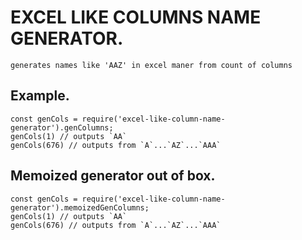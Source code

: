 # EXCEL LIKE COLUMNS NAME GENERATOR.
    generates names like 'AAZ' in excel maner from count of columns

## Example.
```
const genCols = require('excel-like-column-name-generator').genColumns;
genCols(1) // outputs `AA`
genCols(676) // outputs from `A`...`AZ`...`AAA`
```

## Memoized generator out of box.
```
const genCols = require('excel-like-column-name-generator').memoizedGenColumns;
genCols(1) // outputs `AA`
genCols(676) // outputs from `A`...`AZ`...`AAA`
```